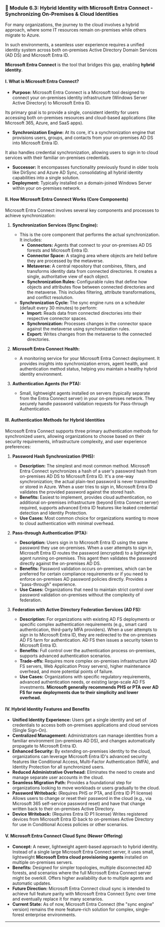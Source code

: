 ### **🔗 Module 6.3: Hybrid Identity with Microsoft Entra Connect - Synchronizing On-Premises & Cloud Identities**

For many organizations, the journey to the cloud involves a hybrid approach, where some IT resources remain on-premises while others migrate to Azure. 

In such environments, a seamless user experience requires a unified identity system across both on-premises Active Directory Domain Services (AD DS) and Microsoft Entra ID. 

**Microsoft Entra Connect** is the tool that bridges this gap, enabling **hybrid identity**.

#### **I. What is Microsoft Entra Connect?**

* **Purpose:** Microsoft Entra Connect is a Microsoft tool designed to connect your on-premises identity infrastructure (Windows Server Active Directory) to Microsoft Entra ID. 

Its primary goal is to provide a single, consistent identity for users accessing both on-premises resources and cloud-based applications (like Microsoft 365, Azure, and SaaS apps).

* **Synchronization Engine:** At its core, it's a synchronization engine that provisions users, groups, and contacts from your on-premises AD DS into Microsoft Entra ID. 

It also handles credential synchronization, allowing users to sign in to cloud services with their familiar on-premises credentials.

* **Successor:** It encompasses functionality previously found in older tools like DirSync and Azure AD Sync, consolidating all hybrid identity capabilities into a single solution.
* **Deployment:** Typically installed on a domain-joined Windows Server within your on-premises network.

#### **II. How Microsoft Entra Connect Works (Core Components)**

Microsoft Entra Connect involves several key components and processes to achieve synchronization:

1.  **Synchronization Services (Sync Engine):**
    * This is the core component that performs the actual synchronization. It includes:
        * **Connectors:** Agents that connect to your on-premises AD DS forests and Microsoft Entra ID.
        * **Connector Space:** A staging area where objects are held before they are processed by the metaverse.
        * **Metaverse:** A central repository that combines, filters, and transforms identity data from connected directories. It creates a single, authoritative view of each object.
        * **Synchronization Rules:** Configurable rules that define how objects and attributes flow between connected directories and the metaverse. This includes filtering, attribute transformations, and conflict resolution.
    * **Synchronization Cycle:** The sync engine runs on a scheduler (default every 30 minutes) to perform:
        * **Import:** Reads data from connected directories into their respective connector spaces.
        * **Synchronization:** Processes changes in the connector space against the metaverse using synchronization rules.
        * **Export:** Writes changes from the metaverse to the connected directories.

2.  **Microsoft Entra Connect Health:**
    * A monitoring service for your Microsoft Entra Connect deployment. It provides insights into synchronization errors, agent health, and authentication method status, helping you maintain a healthy hybrid identity environment.

3.  **Authentication Agents (for PTA):**
    * Small, lightweight agents installed on servers (typically separate from the Entra Connect server) in your on-premises network. They securely handle password validation requests for Pass-through Authentication.

#### **III. Authentication Methods for Hybrid Identities**

Microsoft Entra Connect supports three primary authentication methods for synchronized users, allowing organizations to choose based on their security requirements, infrastructure complexity, and user experience preferences:

1.  **Password Hash Synchronization (PHS):**
    * **Description:** The simplest and most common method. Microsoft Entra Connect synchronizes a hash of a user's password hash from on-premises AD DS to Microsoft Entra ID. It's a one-way synchronization; the actual plain-text password is never transmitted or stored in Azure. When a user tries to sign in, Microsoft Entra ID validates the provided password against the stored hash.
    * **Benefits:** Easiest to implement, provides cloud authentication, no additional on-premises infrastructure (beyond Entra Connect server) required, supports advanced Entra ID features like leaked credential detection and Identity Protection.
    * **Use Cases:** Most common choice for organizations wanting to move to cloud authentication with minimal overhead.

2.  **Pass-through Authentication (PTA):**
    * **Description:** Users sign in to Microsoft Entra ID using the same password they use on-premises. When a user attempts to sign in, Microsoft Entra ID routes the password (encrypted) to a lightweight agent running on-premises. This agent then validates the password directly against the on-premises AD DS.
    * **Benefits:** Password validation occurs on-premises, which can be preferred for certain compliance requirements or if you need to enforce on-premises AD password policies directly. Provides a "pass-through" experience.
    * **Use Cases:** Organizations that need to maintain strict control over password validation on-premises without the complexity of federation.

3.  **Federation with Active Directory Federation Services (AD FS):**
    * **Description:** For organizations with existing AD FS deployments or specific complex authentication requirements (e.g., smart card authentication, third-party MFA providers). When a user attempts to sign in to Microsoft Entra ID, they are redirected to the on-premises AD FS farm for authentication. AD FS then issues a security token to Microsoft Entra ID.
    * **Benefits:** Full control over the authentication process on-premises, supports advanced authentication scenarios.
    * **Trade-offs:** Requires more complex on-premises infrastructure (AD FS servers, Web Application Proxy servers), higher maintenance overhead, and more potential points of failure.
    * **Use Cases:** Organizations with specific regulatory requirements, advanced authentication needs, or existing large-scale AD FS investments. **Microsoft generally recommends PHS or PTA over AD FS for new deployments due to their simplicity and lower overhead.**

#### **IV. Hybrid Identity Features and Benefits**

* **Unified Identity Experience:** Users get a single identity and set of credentials to access both on-premises applications and cloud services (Single Sign-On).
* **Centralized Management:** Administrators can manage identities from a familiar environment (on-premises AD DS), and changes automatically propagate to Microsoft Entra ID.
* **Enhanced Security:** By extending on-premises identity to the cloud, organizations can leverage Microsoft Entra ID's advanced security features like Conditional Access, Multi-Factor Authentication (MFA), and Identity Protection for all synchronized users.
* **Reduced Administrative Overhead:** Eliminates the need to create and manage separate user accounts in the cloud.
* **Seamless Migration Path:** Provides a foundational step for organizations looking to move workloads or users gradually to the cloud.
* **Password Writeback:** (Requires PHS or PTA, and Entra ID P1 license) Allows users to change or reset their password in the cloud (e.g., via Microsoft 365 self-service password reset) and have that change written back to their on-premises Active Directory.
* **Device Writeback:** (Requires Entra ID P1 license) Writes registered devices from Microsoft Entra ID back to on-premises Active Directory for use in Conditional Access policies or other scenarios.

#### **V. Microsoft Entra Connect Cloud Sync (Newer Offering)**

* **Concept:** A newer, lightweight agent-based approach to hybrid identity. Instead of a single large Microsoft Entra Connect server, it uses small, lightweight **Microsoft Entra cloud provisioning agents** installed on multiple on-premises servers.
* **Benefits:** Designed for simpler topologies, multiple disconnected AD forests, and scenarios where the full Microsoft Entra Connect server might be overkill. Offers higher availability due to multiple agents and automatic updates.
* **Future Direction:** Microsoft Entra Connect cloud sync is intended to achieve full feature parity with Microsoft Entra Connect Sync over time and eventually replace it for many scenarios.
* **Current State:** As of now, Microsoft Entra Connect (the "sync engine" version) remains the more feature-rich solution for complex, single-forest enterprise environments.

---